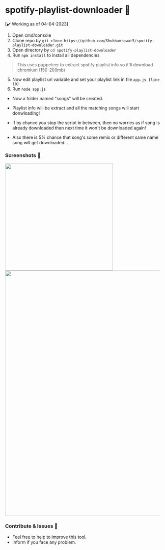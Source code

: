 # spotify-playlist-downloader 🎵

[✔️ Working as of 04-04-2023]

1. Open cmd/console
2. Clone repo by `git clone https://github.com/Shubhamrawat5/spotify-playlist-downloader.git`
3. Open directory by `cd spotify-playlist-downloader`
4. Run `npm install` to install all dependencies

> This uses puppeteer to extract spotify playlist info so it'll download chromium (150-200mb)

5. Now edit playlist url variable and set your playlist link in file `app.js [line 10]`
6. Run `node app.js`

- Now a folder named "songs" will be created.

- Playlist info will be extract and all the matching songs will start donwloading!

- If by chance you stop the script in between, then no worries as if song is already downloaded then next time it won't be downloaded again!

- Also there is 5% chance that song's some remix or different same name song will get downloaded...

### Screenshots 🚀

<img src = "https://i.ibb.co/ScGmnj3/download-spotify-to-mp3.png" width="350"/>
<img src = "https://i.ibb.co/0MfLvNy/spo.png" width="800"/>

### Contribute & Issues 🚀

- Feel free to help to improve this tool.
- Inform if you face any problem.
